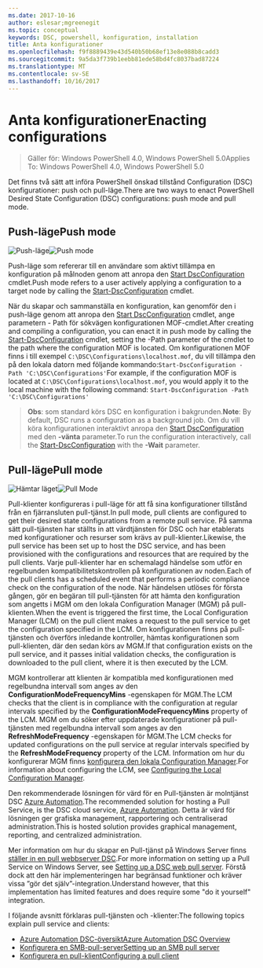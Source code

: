 ```yaml
---
ms.date: 2017-10-16
author: eslesar;mgreenegit
ms.topic: conceptual
keywords: DSC, powershell, konfiguration, installation
title: Anta konfigurationer
ms.openlocfilehash: f9f8889439e43d540b50b68ef13e8e088b8cadd3
ms.sourcegitcommit: 9a5da3f739b1eebb81ede58bd4fc8037bad87224
ms.translationtype: MT
ms.contentlocale: sv-SE
ms.lasthandoff: 10/16/2017
---
```

# <a name="enacting-configurations"></a><span data-ttu-id="1ab8e-103">Anta konfigurationer</span><span class="sxs-lookup"><span data-stu-id="1ab8e-103">Enacting configurations</span></span>

><span data-ttu-id="1ab8e-104">Gäller för: Windows PowerShell 4.0, Windows PowerShell 5.0</span><span class="sxs-lookup"><span data-stu-id="1ab8e-104">Applies To: Windows PowerShell 4.0, Windows PowerShell 5.0</span></span>

<span data-ttu-id="1ab8e-105">Det finns två sätt att införa PowerShell önskad tillstånd Configuration (DSC) konfigurationer: push och pull-läge.</span><span class="sxs-lookup"><span data-stu-id="1ab8e-105">There are two ways to enact PowerShell Desired State Configuration (DSC) configurations: push mode and pull mode.</span></span>

## <a name="push-mode"></a><span data-ttu-id="1ab8e-106">Push-läge</span><span class="sxs-lookup"><span data-stu-id="1ab8e-106">Push mode</span></span>

<span data-ttu-id="1ab8e-107">![Push-läge](images/pushModel.png "hur push läge fungerar")</span><span class="sxs-lookup"><span data-stu-id="1ab8e-107">![Push mode](images/pushModel.png "How push mode works")</span></span>

<span data-ttu-id="1ab8e-108">Push-läge som refererar till en användare som aktivt tillämpa en konfiguration på målnoden genom att anropa den [Start DscConfiguration](https://technet.microsoft.com/en-us/library/dn521623.aspx) cmdlet.</span><span class="sxs-lookup"><span data-stu-id="1ab8e-108">Push mode refers to a user actively applying a configuration to a target node by calling the [Start-DscConfiguration](https://technet.microsoft.com/en-us/library/dn521623.aspx) cmdlet.</span></span>

<span data-ttu-id="1ab8e-109">När du skapar och sammanställa en konfiguration, kan genomför den i push-läge genom att anropa den [Start DscConfiguration](https://technet.microsoft.com/en-us/library/dn521623.aspx) cmdlet, ange parametern - Path för sökvägen konfigurationen MOF-cmdlet.</span><span class="sxs-lookup"><span data-stu-id="1ab8e-109">After creating and compiling a configuration, you can enact it in push mode by calling the [Start-DscConfiguration](https://technet.microsoft.com/en-us/library/dn521623.aspx) cmdlet, setting the -Path parameter of the cmdlet to the path where the configuration MOF is located.</span></span>
<span data-ttu-id="1ab8e-110">Om konfigurationen MOF finns i till exempel `C:\DSC\Configurations\localhost.mof`, du vill tillämpa den på den lokala datorn med följande kommando:`Start-DscConfiguration -Path 'C:\DSC\Configurations'`</span><span class="sxs-lookup"><span data-stu-id="1ab8e-110">For example, if the configuration MOF is located at `C:\DSC\Configurations\localhost.mof`, you would apply it to the local machine with the following command: `Start-DscConfiguration -Path 'C:\DSC\Configurations'`</span></span>

> <span data-ttu-id="1ab8e-111">__Obs__: som standard körs DSC en konfiguration i bakgrunden.</span><span class="sxs-lookup"><span data-stu-id="1ab8e-111">__Note__: By default, DSC runs a configuration as a background job.</span></span> <span data-ttu-id="1ab8e-112">Om du vill köra konfigurationen interaktivt anropa den [Start DscConfiguration](https://technet.microsoft.com/library/dn521623.aspx) med den __-vänta__ parameter.</span><span class="sxs-lookup"><span data-stu-id="1ab8e-112">To run the configuration interactively, call the [Start-DscConfiguration](https://technet.microsoft.com/library/dn521623.aspx) with the __-Wait__ parameter.</span></span>

## <a name="pull-mode"></a><span data-ttu-id="1ab8e-113">Pull-läge</span><span class="sxs-lookup"><span data-stu-id="1ab8e-113">Pull mode</span></span>

<span data-ttu-id="1ab8e-114">![Hämtar läget](images/pullModel.png "så här fungerar pull-")</span><span class="sxs-lookup"><span data-stu-id="1ab8e-114">![Pull Mode](images/pullModel.png "How pull mode works")</span></span>

<span data-ttu-id="1ab8e-115">Pull-klienter konfigureras i pull-läge för att få sina konfigurationer tillstånd från en fjärransluten pull-tjänst.</span><span class="sxs-lookup"><span data-stu-id="1ab8e-115">In pull mode, pull clients are configured to get their desired state configurations from a remote pull service.</span></span>
<span data-ttu-id="1ab8e-116">På samma sätt pull-tjänsten har ställts in att värdtjänsten för DSC och har etablerats med konfigurationer och resurser som krävs av pull-klienter.</span><span class="sxs-lookup"><span data-stu-id="1ab8e-116">Likewise, the pull service has been set up to host the DSC service, and has been provisioned with the configurations and resources that are required by the pull clients.</span></span>
<span data-ttu-id="1ab8e-117">Varje pull-klienter har en schemalagd händelse som utför en regelbunden kompatibilitetskontrollen på konfigurationen av noden.</span><span class="sxs-lookup"><span data-stu-id="1ab8e-117">Each of the pull clients has a scheduled event that performs a periodic compliance check on the configuration of the node.</span></span>
<span data-ttu-id="1ab8e-118">När händelsen utlöses för första gången, gör en begäran till pull-tjänsten för att hämta den konfiguration som angetts i MGM om den lokala Configuration Manager (MGM) på pull-klienten.</span><span class="sxs-lookup"><span data-stu-id="1ab8e-118">When the event is triggered the first time, the Local Configuration Manager (LCM) on the pull client makes a request to the pull service to get the configuration specified in the LCM.</span></span>
<span data-ttu-id="1ab8e-119">Om konfigurationen finns på pull-tjänsten och överförs inledande kontroller, hämtas konfigurationen som pull-klienten, där den sedan körs av MGM.</span><span class="sxs-lookup"><span data-stu-id="1ab8e-119">If that configuration exists on the pull service, and it passes initial validation checks, the configuration is downloaded to the pull client, where it is then executed by the LCM.</span></span>

<span data-ttu-id="1ab8e-120">MGM kontrollerar att klienten är kompatibla med konfigurationen med regelbundna intervall som anges av den **ConfigurationModeFrequencyMins** -egenskapen för MGM.</span><span class="sxs-lookup"><span data-stu-id="1ab8e-120">The LCM checks that the client is in compliance with the configuration at regular intervals specified by the **ConfigurationModeFrequencyMins** property of the LCM.</span></span>
<span data-ttu-id="1ab8e-121">MGM om du söker efter uppdaterade konfigurationer på pull-tjänsten med regelbundna intervall som anges av den **RefreshModeFrequency** -egenskapen för MGM.</span><span class="sxs-lookup"><span data-stu-id="1ab8e-121">The LCM checks for updated configurations on the pull service at regular intervals specified by the **RefreshModeFrequency** property of the LCM.</span></span>
<span data-ttu-id="1ab8e-122">Information om hur du konfigurerar MGM finns [konfigurera den lokala Configuration Manager](metaConfig.md).</span><span class="sxs-lookup"><span data-stu-id="1ab8e-122">For information about configuring the LCM, see [Configuring the Local Configuration Manager](metaConfig.md).</span></span>

<span data-ttu-id="1ab8e-123">Den rekommenderade lösningen för värd för en Pull-tjänsten är molntjänst DSC [Azure Automation](https://azure.microsoft.com/en-us/services/automation/).</span><span class="sxs-lookup"><span data-stu-id="1ab8e-123">The recommended solution for hosting a Pull Service, is the DSC cloud service, [Azure Automation](https://azure.microsoft.com/en-us/services/automation/).</span></span>
<span data-ttu-id="1ab8e-124">Detta är värd för lösningen ger grafiska management, rapportering och centraliserad administration.</span><span class="sxs-lookup"><span data-stu-id="1ab8e-124">This is hosted solution provides graphical management, reporting, and centralized administration.</span></span>

<span data-ttu-id="1ab8e-125">Mer information om hur du skapar en Pull-tjänst på Windows Server finns [ställer in en pull webbserver DSC](pullServer.md).</span><span class="sxs-lookup"><span data-stu-id="1ab8e-125">For more information on setting up a Pull Service on Windows Server, see [Setting up a DSC web pull server](pullServer.md).</span></span>
<span data-ttu-id="1ab8e-126">Förstå dock att den här implementeringen har begränsad funktioner och kräver vissa ”gör det själv”-integration.</span><span class="sxs-lookup"><span data-stu-id="1ab8e-126">Understand however, that this implementation has limited features and does require some "do it yourself" integration.</span></span>

<span data-ttu-id="1ab8e-127">I följande avsnitt förklaras pull-tjänsten och -klienter:</span><span class="sxs-lookup"><span data-stu-id="1ab8e-127">The following topics explain pull service and clients:</span></span>

- [<span data-ttu-id="1ab8e-128">Azure Automation DSC-översikt</span><span class="sxs-lookup"><span data-stu-id="1ab8e-128">Azure Automation DSC Overview</span></span>](https://docs.microsoft.com/en-us/azure/automation/automation-dsc-overview)
- [<span data-ttu-id="1ab8e-129">Konfigurera en SMB-pull-server</span><span class="sxs-lookup"><span data-stu-id="1ab8e-129">Setting up an SMB pull server</span></span>](pullServerSMB.md)
- [<span data-ttu-id="1ab8e-130">Konfigurera en pull-klient</span><span class="sxs-lookup"><span data-stu-id="1ab8e-130">Configuring a pull client</span></span>](pullClientConfigID.md)
